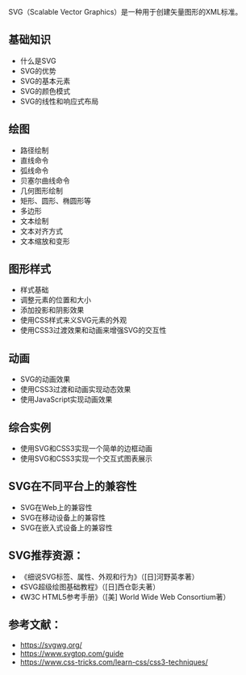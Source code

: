 SVG（Scalable Vector Graphics）是一种用于创建矢量图形的XML标准。

## 基础知识
* 什么是SVG
* SVG的优势
* SVG的基本元素
* SVG的颜色模式
* SVG的线性和响应式布局

## 绘图
* 路径绘制
* 直线命令
* 弧线命令
* 贝塞尔曲线命令
* 几何图形绘制
* 矩形、圆形、椭圆形等
* 多边形
* 文本绘制
* 文本对齐方式
* 文本缩放和变形

## 图形样式
* 样式基础
* 调整元素的位置和大小
* 添加投影和阴影效果
* 使用CSS样式来义SVG元素的外观
* 使用CSS3过渡效果和动画来增强SVG的交互性

## 动画
* SVG的动画效果
* 使用CSS3过渡和动画实现动态效果
* 使用JavaScript实现动画效果

## 综合实例
* 使用SVG和CSS3实现一个简单的边框动画
* 使用SVG和CSS3实现一个交互式图表展示

## SVG在不同平台上的兼容性
* SVG在Web上的兼容性
* SVG在移动设备上的兼容性
* SVG在嵌入式设备上的兼容性

## SVG推荐资源：
* 《细说SVG标签、属性、外观和行为》（[日]河野英孝著）
* 《SVG超级绘图基础教程》（[日]西仓彰夫著）
* 《W3C HTML5参考手册》（[美] World Wide Web Consortium著）

## 参考文献：
* https://svgwg.org/
* https://www.svgtop.com/guide
* https://www.css-tricks.com/learn-css/css3-techniques/